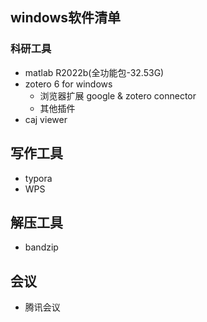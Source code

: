 ## windows软件清单
### 科研工具

+ matlab R2022b(全功能包-32.53G)
+ zotero 6 for windows
    + 浏览器扩展 google & zotero connector
    + 其他插件
+ caj viewer

## 写作工具

+ typora
+ WPS

## 解压工具

+ bandzip

## 会议
+ 腾讯会议


